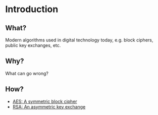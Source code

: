 # Introduction

## What?

Modern algorithms used in digital technology today, e.g. block ciphers, public key exchanges, etc.

## Why?

What can go wrong?

## How?

* [AES: A symmetric block cipher](https://github.com/tymyrddin/scripts-modern-ciphers/tree/main/aes)
* [RSA: An asymmetric key exchange](https://github.com/tymyrddin/scripts-modern-ciphers/tree/main/rsa)
